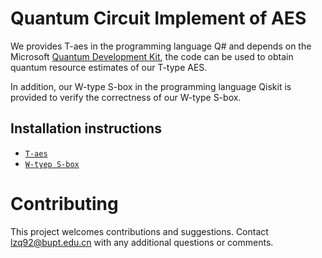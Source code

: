 # Quantum Circuit Implement of AES
We provides T-aes in the programming language Q# and depends on the Microsoft [Quantum Development Kit](https://www.microsoft.com/en-us/quantum/development-kit), the code can be used to obtain quantum resource estimates of our T-type AES. 

In addition, our W-type S-box in the programming language Qiskit is provided  to verify the correctness of our W-type S-box.

## Installation instructions
- [`T-aes`](\T-aes\INSTALL_T.md)
- [`W-tyep S-box`](INSTALL_W.md)

# Contributing

This project welcomes contributions and suggestions. 
Contact [lzq92@bupt.edu.cn](lzq92@bupt.edu.cn) with any additional questions or comments.
